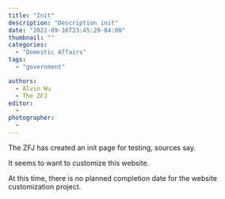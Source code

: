 ```yaml
---
title: "Init"
description: "Description init"
date: "2022-09-16T23:45:29-04:00"
thumbnail: ""
categories:
  - "Domestic Affairs"
tags:
  - "government"

authors:
  - Alvin Wu
  - The ZFJ
editor:
  - 
photographer:
  - 
---
```


The ZFJ has created an init page for testing, sources say. 

It seems to want to customize this website. 

At this time, there is no planned completion date for the website customization project. 